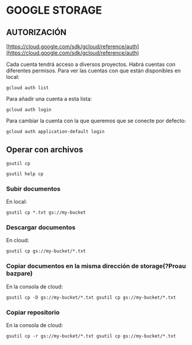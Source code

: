 # GOOGLE STORAGE

## AUTORIZACIÓN
[https://cloud.google.com/sdk/gcloud/reference/auth](https://cloud.google.com/sdk/gcloud/reference/auth)

Cada cuenta tendrá acceso a diversos proyectos. Habrá cuentas con diferentes permisos. Para ver las cuentas con que están disponibles en local:
```
gcloud auth list
```
Para añadir una cuenta a esta lista:
```
gcloud auth login
```
Para cambiar la cuenta con la que queremos que se conecte por defecto:
```
gcloud auth application-default login
```


## Operar con archivos
```
gsutil cp
```
```
gsutil help cp
```

### Subir documentos
En local:
```
gsutil cp *.txt gs://my-bucket
```
### Descargar documentos
En cloud:
```
gsutil cp gs://my-bucket/*.txt
```
### Copiar documentos en la misma dirección de storage(?Proau bazpare)
En la consola de cloud:
```
gsutil cp -D gs://my-bucket/*.txt gsutil cp gs://my-bucket/*.txt
```

### Copiar repositorio
En la consola de cloud:
```
gsutil cp -r gs://my-bucket/*.txt gsutil cp gs://my-bucket/*.txt
```

